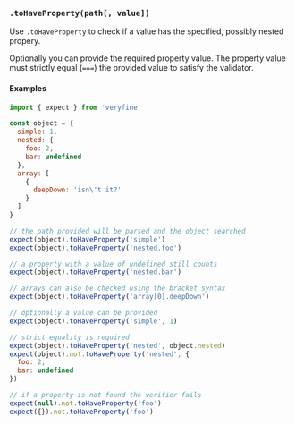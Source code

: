 ### `.toHaveProperty(path[, value])`

Use `.toHaveProperty` to check if a value has the specified, possibly nested
propery.

Optionally you can provide the required property value. The property value must
strictly equal (`===`) the provided value to satisfy the validator.

#### Examples

```javascript
import { expect } from 'veryfine'

const object = {
  simple: 1,
  nested: {
    foo: 2,
    bar: undefined
  },
  array: [
    {
      deepDown: 'isn\'t it?'
    }
  ]
}

// the path provided will be parsed and the object searched
expect(object).toHaveProperty('simple')
expect(object).toHaveProperty('nested.foo')

// a property with a value of undefined still counts
expect(object).toHaveProperty('nested.bar')

// arrays can also be checked using the bracket syntax
expect(object).toHaveProperty('array[0].deepDown')

// optionally a value can be provided
expect(object).toHaveProperty('simple', 1)

// strict equality is required
expect(object).toHaveProperty('nested', object.nested)
expect(object).not.toHaveProperty('nested', {
  foo: 2,
  bar: undefined
})

// if a property is not found the verifier fails
expect(null).not.toHaveProperty('foo')
expect({}).not.toHaveProperty('foo')
```
